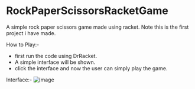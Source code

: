 # RockPaperScissorsRacketGame
A simple rock paper scissors game made using racket. Note this is the first project i have made.

How to Play:-

- first run the code using DrRacket.
- A simple interface will be shown.
- click the interface and now the user can simply play the game.

Interface:-
![image](https://user-images.githubusercontent.com/93152488/193258639-f6d53df6-44c7-40e9-b011-12336056a42b.png)
